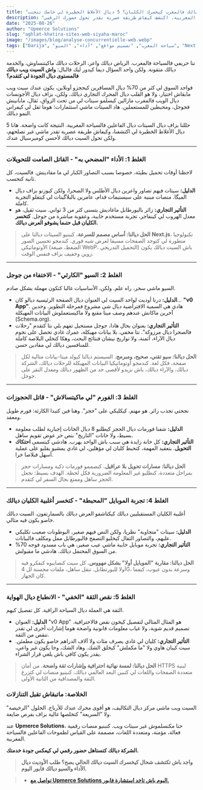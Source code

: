 ```yaml
---
title: "واش السيت ويب السياحي ديالك فالمغرب كيخسرك الكليان؟ 5 ديال الأغلاط الخطيرة لي خاصك تتجنب"
description: "تحليل معمق للأغلاط التقنية والاستراتيجية لي كتكلف بالزاف الأوتيلات، الرياضات، ووكالات الأسفار المغربية. اكتشف كيفاش طريقة عصرية تقدر تحول حضورك الرقمي."
date: "2025-08-26"
author: "Upmerce Solutions"
slug: "aghlat-khatira-sites-web-siyaha-maroc"
image: "/images/blog/analyse-concurrentielle-web.webp"
tags: ["Darija", "سياحة المغرب", "تصميم مواقع", "أداء", "السيو", "Next.js"]
---
```


نتا حريفي فالسياحة فالمغرب. الرياض ديالك واعر، الرحلات ديالك ماكيتنساوش، والخدمة ديالك متقونة. ولكن واحد السؤال ديما كيدور ليك فالبال: **واش السيت ويب ديالك فالمستوى ديال الجودة لي كتقدم؟**

فواحد السوق لي كثر من 70% ديال المسافرين كيحجزو أونلاين، يكون عندك سيت ويب مابقاش اختيار، ولا هو القلب ديال المحرك التجاري ديالك. ولكن، بزاف ديال الأجونسات ديال الويب فالمغرب مازالين كيسلمو سيتات لي من تحت الزواق، ثقال، مابانينش فجوجل، ومحبطين للمستعملين. هاد السيتات ماشي استثمارات؛ هوما ثقل لي كيفراني النمو ديالك.

حللنا بزاف ديال السيتات ديال الفاعلين فالسياحة المغربية. النتيجة كانت واضحة. هانا 5 ديال الأغلاط الخطيرة لي اكتشفنا، وكيفاش طريقة عصرية تقدر ماشي غير تصلحهم، ولكن تحول السيت ديالك لأحسن كوميرسيال عندك.



---

### **الغلط 1: الأداء "المضحي به" - القاتل الصامت للتحويلات**

لاحظنا أوقات تحميل بطيئة، خصوصا بسبب التصاور الكبار لي ما مقادينش. فالسيت، كل ثانية كتحسب.

* **الدليل:** سيتات فيهم تصاور واعرين ديال الأطلس ولا الصحرا، ولكن كيوزنو بزاف ديال الميگا. منصات مبنية على سيستيمات قدام، عامرين بالبلاگينات لي كيتقلو التجربة كاملة.
* **التأثير التجاري:** زائر بالبورطابل ماغاديش يتسنى كثر من 3 ثواني. سيت ثقيل، هو معدل الهروب لي كينفاجر، تجربة مستخدم خايبة، وعقوبة مباشرة من جوجل. **كتخسر الكليان قبل حتىما يشوفو العرض ديالك.**

> **الحل ديالنا: أساس مصمم للسرعة.**
> كنبنيو السيتات ديالنا على **Next.js**، تكنولوجيا متطورة لي كتوجد الصفحات مسبقا لعرض شبه فوري. كندمجو تحسين الصور الأوتوماتيكي (الضغط، صيغة WebP، التحميل التدريجي) باش السيت ديالك يكون زوين وخفيف بزاف فنفس الوقت.

---

### **الغلط 2: السيو "الكارثي" - الاختفاء من جوجل**

السيو ماشي سحر، راه علم. ولكن، الأساسيات غالبا كتكون مهملة بشكل صادم.

* **الدليل:** درنا أوديت لواحد السيت لي العنوان ديال الصفحة الرئيسية ديالو كان... **"v0 App"**. هادي هي السمية الافتراضية ديال شي مشروع فمرحلة التطوير. وحدين آخرين ماكانش عندهم وصف ميتا مقنع ولا ماكيستعملوش البيانات المهيكلة (Schema.org).
* **التأثير التجاري:** بعنوان بحال هادا، جوجل مستحيل تفهم بلي نتا كتقدم "رحلات فالصحرا ديال مرزوكة". نتا مخفي. بلا بيانات مهيكلة، عمرك غادي تحصل على نجوم ديال الآراء، أثمنة، ولا تواريخ نيشان فنتائج البحث، وهكا كتخلي البلاصة كاملة للمنافسين ديالك لي مقادين حسن.

> **الحل ديالنا: سيو تقني، صحيح، ومبرمج.**
> السيستم ديالنا كيولد ميتا-بيانات مثالية لكل صفحة، فكل لغة. كندمجو أوتوماتيكيا البيانات المهيكلة للرحلات ديالك، الشركة ديالك، والآراء ديالك، باش نزيدو لأقصى حد من الظهور ديالك ومعدل النقر على جوجل.

---

### **الغلط 3: الفورم "لي ماكيتسالاش" - قاتل الحجوزات**

نجحتي تجذب زائر. هو مهتم. كيكليكي على "حجز". وهنا فين كتبدا الكارثة: فورم طويل ومعقد.

* **الدليل:** شفنا فورمات ديال الحجز كيطلبو 8 ديال الخانات إجبارية لطلب معلومة بسيط، ولا خانات "التاريخ" بنص حر عوض تقويم ساهل.
* **التأثير التجاري:** كل خانة زايدة هي سبب باش الواحد يهرب. هادشي كيتسمى **احتكاك التحويل**. بتعقيد المهمة، كتحبط كليان لي مؤهلين، لي غادي يمشيو يقلبو على عملية أسهل فبلاصا خرا.

> **الحل ديالنا: مسارات تحويل بلا عراقيل.**
> كنصممو فورمات ذكية ومسارات حجز بمراحل متعددة، كنطلبو غير المعلومة الضرورية فكل لحظة. الهدف بسيط: نجعل الحجز ساهل وممتع بحال السفر لي كتقدم.

---

### **الغلط 4: تجربة الموبايل "المحبطة" - كتخسر أغلبية الكليان ديالك**

أغلبية الكليان المستقبليين ديالك كيكتاشفو العرض ديالك بالسمارتفون. السيت ديالك خاصو يكون فيه مثالي.

* **الدليل:** سيتات "متجاوبة" نظريا، ولكن النص فيهم صغير، البوطونات صعيب تكليكي عليهم، والتصاور الثقال كيخليو التصفح فالبورطابل ممل ومكلف فالبيانات.
* **التأثير التجاري:** تجربة موبايل خايبة ماشي عيب صغير، هي باب مسدود فوجه 70% من السوق المحتمل ديالك. هادشي ما مقبولش.

> **الحل ديالنا: مقاربة "الموبايل أولا" بشكل مهووس.**
> كل سيت كنصايبوه كنفكرو فيه أولا للبورتطابل. تنقل ساهل، ملفات محسنة لل 4G، وسرعة بدون عيوب، كيفما كان الجهاز.

---

### **الغلط 5: نقص الثقة "الخفي" - الانطباع ديال الهواية**

الثقة هي العملة ديال السياحة الراقية. كل تفصيل كيهم.

* **الدليل:** العنوان "v0 App" هو المثال المثالي لتفصيل كيخون نقص فالاحترافية. تصميم قديم شوية، ولا غياب معلومات قانونية واضحة هوما إشارات أخرى لي تقدر تنقص من الثقة.
* **التأثير التجاري:** كليان لي غادي يصرف مئات ولا آلاف الدراهم خاصو يكون مطمئن. سيت كيبان هاوي ولا "ما مكملش" كيخلق الشك. وهاد الشك، وخا يكون غير واعي، يقدر يكون كافي باش يلغي قرار الشراء.

> **الحل ديالنا: لمسة نهائية احترافية وإشارات ثقة واضحة.**
> من أمان HTTPS لبنية متعددة الصفحات واللغات لي كتبين البعد العالمي ديالك، كنبنيو منصات لي كتزرع الثقة والمصداقية من الثانية الأولى.

### **الخلاصة: ماتبقاش تقبل التنازلات**

السيت ويب ماشي مركز ديال التكاليف، هو أقوى محرك عندك للأرباح. الحلول "الرخيصة" ولا "السريعة" كتخلصها غالية بزاف بفرص ضايعة.

عند **Upmerce Solutions**، حنا مكنسلموش غير سيتات ويب. كنبنيو منصات رقمية فعالة، مؤمنة، ومتعددة اللغات، مصممة على القياس لطموحات الفاعلين فالسياحة المغربية.

**الشركة ديالك كتستاهل حضور رقمي لي كيعكس جودة خدمتك.**

> **واجد باش تكتشف شحال كيخسرك السيت ديالك الحالي بصح؟ طلب الأوديت ديال الأداء والسيو ديالك فابور اليوم.**

> * [**تواصل مع Upmerce Solutions اليوم باش تاخد استشارة فابور.**](https://www.upmerce.com/ar#contact)